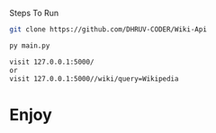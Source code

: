 Steps To Run

```bash
git clone https://github.com/DHRUV-CODER/Wiki-Api
```

```bash
py main.py
```

```bash
visit 127.0.0.1:5000/
or
visit 127.0.0.1:5000//wiki/query=Wikipedia
```
# Enjoy
